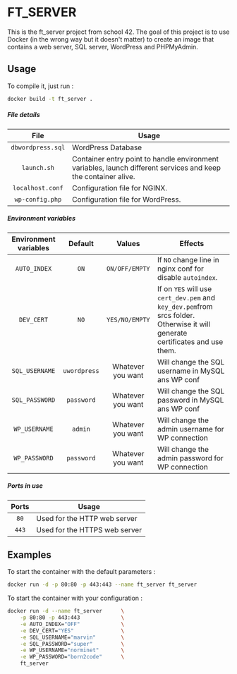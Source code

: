 # FT_SERVER

This is the ft_server project from school 42. The goal of this project is to use Docker (in the wrong way but it doesn't matter) to create an image that contains a web server, SQL server, WordPress and PHPMyAdmin.

## Usage

To compile it, just run :
``` bash
docker build -t ft_server .
```

##### File details
| File              | Usage                                                                                                          |
|:-----------------:|----------------------------------------------------------------------------------------------------------------|
| `dbwordpress.sql` | WordPress Database                                                                                             |
| `launch.sh`       | Container entry point to handle environment variables, launch different services and keep the container alive. |
| `localhost.conf`  | Configuration file for NGINX.                                                                                  |
| `wp-config.php`   | Configuration file for WordPress.                                                                              |

##### Environment variables
| Environment variables  | Default      | Values            | Effects                                                                                                                      |
|:----------------------:|:------------:|:-----------------:|------------------------------------------------------------------------------------------------------------------------------|
| `AUTO_INDEX`           | `ON`         | `ON/OFF/EMPTY`    | If `NO` change line in nginx conf for disable `autoindex`.                                                                   |
| `DEV_CERT`             | `NO`         | `YES/NO/EMPTY`    | If on `YES` will use `cert_dev.pem` and `key_dev.pem`from srcs folder. Otherwise it will generate certificates and use them. |
| `SQL_USERNAME`         | `uwordpress` | Whatever you want | Will change the SQL username in MySQL ans WP conf                                                                            |
| `SQL_PASSWORD`         | `password`   | Whatever you want | Will change the SQL password in MySQL ans WP conf                                                                            |
| `WP_USERNAME`          | `admin`      | Whatever you want | Will change the admin username for WP connection                                                                             |
| `WP_PASSWORD`          | `password`   | Whatever you want | Will change the admin password for WP connection                                                                             |

##### Ports in use
| Ports | Usage                         |
|:-----:|-------------------------------|
| `80`  | Used for the HTTP web server  |
| `443` | Used for the HTTPS web server |


## Examples

To start the container with the default parameters :
``` bash
docker run -d -p 80:80 -p 443:443 --name ft_server ft_server
```

To start the container with your configuration :
```bash
docker run -d --name ft_server      \
    -p 80:80 -p 443:443             \
    -e AUTO_INDEX="OFF"             \
    -e DEV_CERT="YES"               \
    -e SQL_USERNAME="marvin"        \
    -e SQL_PASSWORD="super"         \
    -e WP_USERNAME="norminet"       \
    -e WP_PASSWORD="born2code"      \
    ft_server
```
